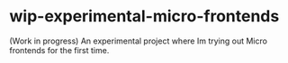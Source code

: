 # wip-experimental-micro-frontends
(Work in progress) An experimental project where Im trying out Micro frontends for the first time.
